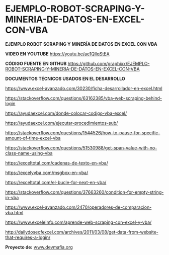 # EJEMPLO-ROBOT-SCRAPING-Y-MINERIA-DE-DATOS-EN-EXCEL-CON-VBA
**EJEMPLO ROBOT SCRAPING Y MINERÍA DE DATOS EN EXCEL CON VBA**

**VIDEO EN YOUTUBE**
https://youtu.be/ae1QlIqStEA 

**CÓDIGO FUENTE EN GITHUB**
https://github.com/graphixx/EJEMPLO-ROBOT-SCRAPING-Y-MINERIA-DE-DATOS-EN-EXCEL-CON-VBA 

**DOCUMENTOS TÉCNICOS USADOS EN EL DESARROLLO**

https://www.excel-avanzado.com/30230/ficha-desarrollador-en-excel.html 

https://stackoverflow.com/questions/63162385/vba-web-scraping-behind-login 

https://ayudaexcel.com/donde-colocar-codigo-vba-excel/ 

https://ayudaexcel.com/ejecutar-procedimientos-sub/ 

https://stackoverflow.com/questions/1544526/how-to-pause-for-specific-amount-of-time-excel-vba
 
https://stackoverflow.com/questions/51530988/get-span-value-with-no-class-name-using-vba

https://exceltotal.com/cadenas-de-texto-en-vba/ 

https://excelyvba.com/msgbox-en-vba/ 

https://exceltotal.com/el-bucle-for-next-en-vba/ 

https://stackoverflow.com/questions/37663260/condition-for-empty-string-in-vba
 
https://www.excel-avanzado.com/2470/operadores-de-comparacion-vba.html 


https://www.exceleinfo.com/aprende-web-scraping-con-excel-y-vba/ 

http://dailydoseofexcel.com/archives/2011/03/08/get-data-from-website-that-requires-a-login/ 


**Proyecto de:**
www.devmafia.org 
